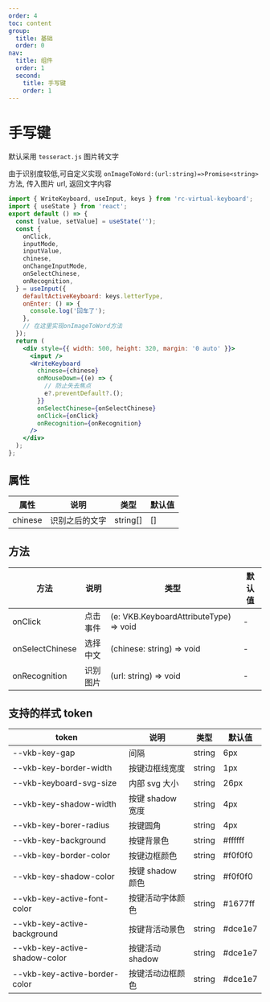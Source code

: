 ```yaml
---
order: 4
toc: content
group:
  title: 基础
  order: 0
nav:
  title: 组件
  order: 1
  second:
    title: 手写键
    order: 1
---
```


# 手写键

默认采用 `tesseract.js` 图片转文字

由于识别度较低,可自定义实现 `onImageToWord:(url:string)=>Promise<string>` 方法, 传入图片 url, 返回文字内容

```jsx
import { WriteKeyboard, useInput, keys } from 'rc-virtual-keyboard';
import { useState } from 'react';
export default () => {
  const [value, setValue] = useState('');
  const {
    onClick,
    inputMode,
    inputValue,
    chinese,
    onChangeInputMode,
    onSelectChinese,
    onRecognition,
  } = useInput({
    defaultActiveKeyboard: keys.letterType,
    onEnter: () => {
      console.log('回车了');
    },
    // 在这里实现onImageToWord方法
  });
  return (
    <div style={{ width: 500, height: 320, margin: '0 auto' }}>
      <input />
      <WriteKeyboard
        chinese={chinese}
        onMouseDown={(e) => {
          // 防止失去焦点
          e?.preventDefault?.();
        }}
        onSelectChinese={onSelectChinese}
        onClick={onClick}
        onRecognition={onRecognition}
      />
    </div>
  );
};
```

## 属性

| 属性    | 说明           | 类型     | 默认值 |
| ------- | -------------- | -------- | ------ |
| chinese | 识别之后的文字 | string[] | []     |

## 方法

| 方法            | 说明     | 类型                                   | 默认值 |
| --------------- | -------- | -------------------------------------- | ------ |
| onClick         | 点击事件 | (e: VKB.KeyboardAttributeType) => void | -      |
| onSelectChinese | 选择中文 | (chinese: string) => void              | -      |
| onRecognition   | 识别图片 | (url: string) => void                  | -      |

## 支持的样式 token

| token                         | 说明             | 类型   | 默认值  |
| ----------------------------- | ---------------- | ------ | ------- |
| --vkb-key-gap                 | 间隔             | string | 6px     |
| --vkb-key-border-width        | 按键边框线宽度   | string | 1px     |
| --vkb-keyboard-svg-size       | 内部 svg 大小    | string | 26px    |
| --vkb-key-shadow-width        | 按键 shadow 宽度 | string | 4px     |
| --vkb-key-borer-radius        | 按键圆角         | string | 4px     |
| --vkb-key-background          | 按键背景色       | string | #ffffff |
| --vkb-key-border-color        | 按键边框颜色     | string | #f0f0f0 |
| --vkb-key-shadow-color        | 按键 shadow 颜色 | string | #f0f0f0 |
| --vkb-key-active-font-color   | 按键活动字体颜色 | string | #1677ff |
| --vkb-key-active-background   | 按键背活动景色   | string | #dce1e7 |
| --vkb-key-active-shadow-color | 按键活动 shadow  | string | #dce1e7 |
| --vkb-key-active-border-color | 按键活动边框颜色 | string | #dce1e7 |
